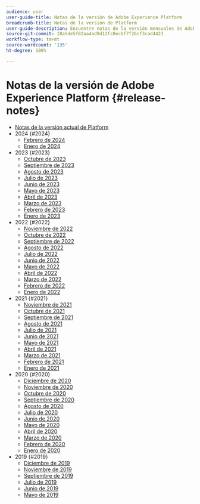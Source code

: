 ```yaml
---
audience: user
user-guide-title: Notas de la versión de Adobe Experience Platform
breadcrumb-title: Notas de la versión de Platform
user-guide-description: Encuentre notas de la versión mensuales de Adobe Experience Platform.
source-git-commit: 18a5de5f82aa4ad9d12fc8ecbf7f26cf3cad4423
workflow-type: tm+mt
source-wordcount: '135'
ht-degree: 100%

---
```



# Notas de la versión de Adobe Experience Platform {#release-notes}

* [Notas de la versión actual de Platform](latest/latest.md)
* 2024 {#2024}
   * [Febrero de 2024](2024/february-2024.md)
   * [Enero de 2024](2024/january-2024.md)
* 2023 {#2023}
   * [Octubre de 2023](2023/october-2023.md)
   * [Septiembre de 2023](2023/september-2023.md)
   * [Agosto de 2023](2023/august-2023.md)
   * [Julio de 2023](2023/july-2023.md)
   * [Junio de 2023](2023/june-2023.md)
   * [Mayo de 2023](2023/may-2023.md)
   * [Abril de 2023](2023/april-2023.md)
   * [Marzo de 2023](2023/march-2023.md)
   * [Febrero de 2023](2023/february-2023.md)
   * [Enero de 2023](2023/january-2023.md)
* 2022 {#2022}
   * [Noviembre de 2022](2022/november-2022.md)
   * [Octubre de 2022](2022/october-2022.md)
   * [Septiembre de 2022](2022/september-2022.md)
   * [Agosto de 2022](2022/august-2022.md)
   * [Julio de 2022](2022/july-2022.md)
   * [Junio de 2022](2022/june-2022.md)
   * [Mayo de 2022](2022/may-2022.md)
   * [Abril de 2022](2022/april-2022.md)
   * [Marzo de 2022](2022/march-2022.md)
   * [Febrero de 2022](2022/february-2022.md)
   * [Enero de 2022](2022/january-2022.md)
* 2021 {#2021}
   * [Noviembre de 2021](2021/november-2021.md)
   * [Octubre de 2021](2021/october-2021.md)
   * [Septiembre de 2021](2021/september-2021.md)
   * [Agosto de 2021](2021/august-2021.md)
   * [Julio de 2021](2021/july-2021.md)
   * [Junio de 2021](2021/june-2021.md)
   * [Mayo de 2021](2021/may-2021.md)
   * [Abril de 2021](2021/april-2021.md)
   * [Marzo de 2021](2021/march-2021.md)
   * [Febrero de 2021](2021/february-2021.md)
   * [Enero de 2021](2021/january-2021.md)
* 2020 {#2020}
   * [Diciembre de 2020](2020/december-2020.md)
   * [Noviembre de 2020](2020/november-2020.md)
   * [Octubre de 2020](2020/october-2020.md)
   * [Septiembre de 2020](2020/september-2020.md)
   * [Agosto de 2020](2020/august-2020.md)
   * [Julio de 2020](2020/july-2020.md)
   * [Junio de 2020](2020/june-2020.md)
   * [Mayo de 2020](2020/may-2020.md)
   * [Abril de 2020](2020/april-2020.md)
   * [Marzo de 2020](2020/march-2020.md)
   * [Febrero de 2020](2020/february-2020.md)
   * [Enero de 2020](2020/january-2020.md)
* 2019 {#2019}
   * [Diciembre de 2019](2019/december-2019.md)
   * [Noviembre de 2019](2019/november-2019.md)
   * [Septiembre de 2019](2019/september-2019.md)
   * [Julio de 2019](2019/july-2019.md)
   * [Junio de 2019](2019/june-2019.md)
   * [Mayo de 2019](2019/may-2019.md)

